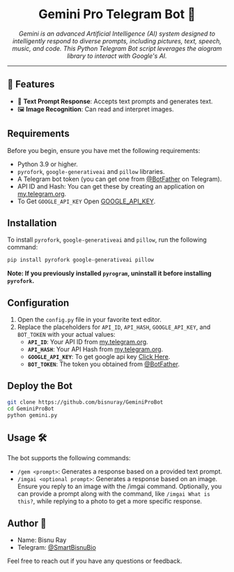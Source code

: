 <h1 align="center">Gemini Pro Telegram Bot 🌌</h1>

<p align="center">
  <em>Gemini is an advanced Artificial Intelligence (AI) system designed to intelligently respond to diverse prompts, including pictures, text, speech, music, and code. This Python Telegram Bot script leverages the aiogram library to interact with Google's AI.</em>
</p>
<hr>

## 🌟 Features

- 🍪 **Text Prompt Response**: Accepts text prompts and generates text.
- 🖼️ **Image Recognition**: Can read and interpret images.

## Requirements

Before you begin, ensure you have met the following requirements:

- Python 3.9 or higher.
- `pyrofork`, `google-generativeai` and `pillow` libraries.
- A Telegram bot token (you can get one from [@BotFather](https://t.me/BotFather) on Telegram).
- API ID and Hash: You can get these by creating an application on [my.telegram.org](https://my.telegram.org).
- To Get `GOOGLE_API_KEY` Open [GOOGLE_API_KEY](https://makersuite.google.com/app/apikey).

## Installation

To install `pyrofork`, `google-generativeai` and `pillow`, run the following command:

```bash
pip install pyrofork google-generativeai pillow
```

**Note: If you previously installed `pyrogram`, uninstall it before installing `pyrofork`.**

## Configuration

1. Open the `config.py` file in your favorite text editor.
2. Replace the placeholders for `API_ID`, `API_HASH`, `GOOGLE_API_KEY`, and `BOT_TOKEN` with your actual values:
   - **`API_ID`**: Your API ID from [my.telegram.org](https://my.telegram.org).
   - **`API_HASH`**: Your API Hash from [my.telegram.org](https://my.telegram.org).
   - **`GOOGLE_API_KEY`**: To get google api key [Click Here](https://makersuite.google.com/app/apikey).
   - **`BOT_TOKEN`**: The token you obtained from [@BotFather](https://t.me/BotFather).

## Deploy the Bot

```sh
git clone https://github.com/bisnuray/GeminiProBot
cd GeminiProBot
python gemini.py
```
## Usage 🛠️
The bot supports the following commands:

- `/gem <prompt>`: Generates a response based on a provided text prompt.
- `/imgai <optional prompt>`: Generates a response based on an image. Ensure you reply to an image with the /imgai command. Optionally, you can provide a prompt along with the command, like `/imgai What is this?`, while replying to a photo to get a more specific response.

## Author 📝

- Name: Bisnu Ray
- Telegram: [@SmartBisnuBio](https://t.me/SmartBisnuBio)

Feel free to reach out if you have any questions or feedback.

